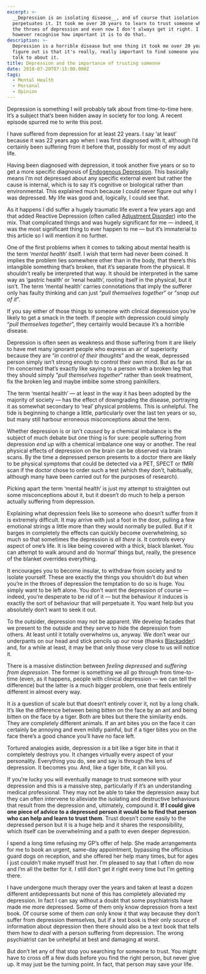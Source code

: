 ```yaml
---
excerpt: >-
  __Depression is an isolating disease__, and of course that isolation
  perpetuates it. It took me over 20 years to learn to trust someone when I'm in
  the throes of depression and even now I don't always get it right. I do
  however recognise how important it is to do that.
description: >-
  Depression is a horrible disease but one thing it took me over 20 years to
  figure out is that it's really, really important to find someone you trust to
  talk to about it.
title: Depression and the importance of trusting someone
date: 2018-07-20T07:15:00.000Z
tags:
  - Mental Health
  - Personal
  - Opinion
---
```

[//]: # (@simpleimg | /assets/images/posts/2018/07/2018-07-20-depression.png | alt=Depression icon. | @itemprop=image )

Depression is something I will probably talk about from time-to-time here. It’s a subject that’s been hidden away in society for too long. A recent episode spurred me to write this post.

I have suffered from depression for at least 22 years. I say ‘at least’ because it was 22 years ago when I was first diagnosed with it, although I’d certainly been suffering from it before that, possibly for most of my adult life.

Having been diagnosed with depression, it took another five years or so to get a more specific diagnosis of [Endogenous Depression](https://en.wikipedia.org/wiki/Endogenous_depression). This basically means I’m not depressed about any specific external event but rather the cause is internal, which is to say it’s cognitive or biological rather than environmental. This explained much because I could never figure out why I was depressed. My life was good and, logically, I could see that.

As it happens I did suffer a hugely traumatic life event a few years ago and that added  Reactive Depression (often called [Adjustment Disorder](https://en.wikipedia.org/wiki/Adjustment_disorder)) into the mix. That complicated things and was hugely significant for me — indeed, it was the most significant thing to ever happen to me — but it’s immaterial to this article so I will mention it no further.

One of the first problems when it comes to talking about mental health is the term ‘_mental health_’ itself. I wish that term had never been coined. It implies the problem lies somewhere other than in the body, that there’s this intangible something that’s broken, that it’s separate from the physical. It shouldn’t really be interpreted that way. It should be interpreted in the same way as ‘gastric health’ or ‘renal health’, rooting itself in the physical, but it isn’t. The term ‘mental health’ carries connotations that imply the sufferer only has faulty thinking and can just “_pull themselves together_” or “_snap out of it_”.

If you say either of those things to someone with clinical depression you’re likely to get a smack in the teeth. If people with depression could simply “_pull themselves together_”, they certainly would because it’s a horrible disease.

Depression is often seen as weakness and those suffering from it are likely to have met many ignorant people who express an air of superiority because they are “_in control of their thoughts_” and the weak, depressed person simply isn’t strong enough to control their own mind. But as far as I’m concerned that’s exactly like saying to a person with a broken leg that they should simply “_pull themselves together_” rather than seek treatment, fix the broken leg and maybe imbibe some strong painkillers.

The term ‘mental health’ — at least in the way it has been adopted by the majority of society — has the effect of downgrading the disease, portraying it as somewhat secondary to ‘real’ physical problems. This is unhelpful. The tide is beginning to change a little, particularly over the last ten years or so, but many still harbour erroneous misconceptions about the term.

Whether depression is or isn’t _caused_ by a chemical imbalance is the subject of much debate but one thing is for sure: people suffering from depression _end up_ with a chemical imbalance one way or another. The real physical effects of depression on the brain can be observed via brain scans. By the time a depressed person presents to a doctor there are likely to be physical symptoms that could be detected via a PET, SPECT or fMRI scan if the doctor chose to order such a test (which they don’t, habitually, although many have been carried out for the purposes of research).

Picking apart the term ‘mental health’ is just my attempt to straighten out some misconceptions about it, but it doesn’t do much to help a person actually suffering from depression.

Explaining what depression feels like to someone who doesn’t suffer from it is extremely difficult. It may arrive with just a foot in the door, pulling a few emotional strings a little more than they would normally be pulled. But if it barges in completely the effects can quickly become overwhelming, so much so that sometimes the depression is _all there is_. It controls every aspect of one’s life. It is like being covered with a thick, black blanket. You can attempt to walk around and do ‘normal’ things but, really, the presence of the blanket overrides everything.

It encourages you to become insular, to withdraw from society and to isolate yourself. These are exactly the things you shouldn’t do but when you’re in the throes of depression the temptation to do so is huge. You simply want to be left alone. You don’t want the depression of course — indeed, you’re desperate to be rid of it — but the behaviour it induces is exactly the sort of behaviour that will perpetuate it. You want help but you absolutely don’t want to seek it out.

To the outsider, depression may not be apparent. We develop facades that we present to the outside and they serve to hide the depression from others. At least until it totally overwhelms us, anyway. We don’t wear our underpants on our head and stick pencils up our nose (thanks [Blackadder](https://www.youtube.com/watch?v=G2DCExerOsA)) and, for a while at least, it may be that only those very close to us will notice it.

There is a massive distinction between _feeling depressed_ and _suffering from depression_. The former is something we all go through from time-to-time (even, as it happens, people with clinical depression — we can tell the difference) but the latter is a much bigger problem, one that feels entirely different in almost every way.

It _is_ a question of scale but that doesn’t entirely cover it, not by a long chalk. It’s like the difference between being bitten on the face by an ant and being bitten on the face by a tiger. Both are bites but there the similarity ends. They are completely different animals. If an ant bites you on the face it can certainly be annoying and even mildly painful, but if a tiger bites you on the face there’s a good chance you’ll have no face left.

Tortured analogies aside, depression _is_ a bit like a tiger bite in that it completely destroys you. It changes virtually every aspect of your personality. Everything you do, see and say is through the lens of depression. It becomes you. And, like a tiger bite, it can kill you.

If you’re lucky you will eventually manage to trust someone with your depression and this is a massive step, particularly if it’s an understanding medical professional. They may not be able to take the depression away but they can often intervene to alleviate the isolating and destructive behaviours that result from the depression and, ultimately, compound it. **If I could give one piece of advice to a depressed person it would be to find that person who can help and learn to trust them**. Trust doesn’t come easily to the depressed person but it is a huge help and it shares the responsibility, which itself can be overwhelming and a path to even deeper depression.

I spend a long time refusing my GP’s offer of help. She made arrangements for me to book an urgent, same-day appointment, bypassing the officious guard dogs on reception, and she offered her help many times, but for ages I just couldn’t make myself trust her. I’m pleased to say that I often do now and I’m all the better for it. I still don't get it right every time but I'm getting there.

I have undergone much therapy over the years and taken at least a dozen different antidepressants but none of this has completely alleviated my depression. In fact I can say without a doubt that some psychiatrists have made me more depressed. Some of them only know depression from a text book. Of course some of them _can_ only know it that way because they don’t suffer from depression themselves, but if a text book is their only source of information about depression then there should also be a text book that tells them how to _deal_ with a person suffering from depression. The wrong psychiatrist can be unhelpful at best and damaging at worst.

But don’t let any of that stop you searching for someone to trust. You might have to cross off a few duds before you find the right person, but never give up. It may just be the turning point. In fact, that person may save your life.

